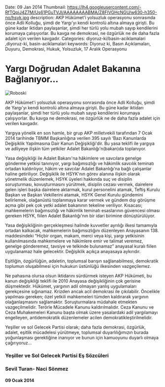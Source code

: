 Date: 09 Jan 2014
Thumbnail: https://lh4.googleusercontent.com/-RfTQpiJ4Z7M/Us61PGuTVJI/AAAAAAAABMA/Z8FIVGHcNGU/w630-h350-no/hsyk.jpg
description: AKP Hükümet'i yolsuzluk operasyonu sonrasında önce Adli Kolluğu, şimdi de Yargı'yı kendi kontrolü altına almaya girişti. Bu güne kadar iktidarı paylaşanlar, şimdi her türlü yolu mubah sayıp kendilerini korumaya çalışıyorlar. Bu kavga ne demokrasi, ne özgürlük ne de daha fazla adalet için verilen kavgadır.
Categories: diyoruz-ki/basin-aciklamalari ,diyoruz-ki, basin-aciklamalari
keywords: Diyoruz ki, Basın Açıklamaları, Duyuru, Demokrasi, Hukuk, Yolsuzluk, 17 Aralık Operasyonu

# Yargı Doğrudan Adalet Bakanına Bağlanıyor…

![Roboski](https://lh4.googleusercontent.com/-RfTQpiJ4Z7M/Us61PGuTVJI/AAAAAAAABMA/Z8FIVGHcNGU/w630-h350-no/hsyk.jpg)

AKP Hükümet'i yolsuzluk operasyonu sonrasında önce Adli Kolluğu, şimdi de Yargı'yı kendi kontrolü altına almaya girişti. Bu güne kadar iktidarı paylaşanlar, şimdi her türlü yolu mubah sayıp kendilerini korumaya çalışıyorlar. Bu kavga ne demokrasi, ne özgürlük ne de daha fazla adalet için verilen kavgadır.

Yargıya yönelik en son hamle, bir grup AKP milletvekili tarafından 7 Ocak 2014 tarihinde TBMM Başkanlığına verilen 395 sayılı ‘Bazı Kanunlarda Değişiklik Yapılmasına Dair Kanun Değişikliği'dir. Bu yasa teklifi ile yargıya ve adliyeye ilişkin tüm yetkiler Adalet Bakanlığı'n(bakan)da toplanıyor.

Yasa değişikliği ile Adalet Bakanı'na hâkimlere ve savcılara genelge gönderme yetkisi tanınıyor, yargı bağımsızlığı ve hâkimlik savcılık teminatı ortadan kaldırılıyor, hâkim ve savcılar Adalet Bakanlığı’na bağlı çalışanlar haline getiriliyor. Değişiklik ile HSYK'nın görev alanına ilişkin olarak yönetmelik düzenlemek, HSYK üyeleri hakkında suç ve disiplin soruşturması, kovuşturmasını yürütmek, disiplin cezası vermek, dairelere gelen işleri başka dairelere aktarmak, kurul personelini atamak, Teftiş Kurulu Başkan ve Başkan Vekillerini atamak, HSYK Genel Kurulu gündemini belirlemek, olağanüstü toplanmaya karar vermek ve gündem dışı görüşme açma gibi pek çok yetki adalet bakanının tekeline veriliyor. Kısacası; mahkemelerin bağımsızlığı ve hâkimlik teminatı esaslarının güvencesi olması gereken HSYK, fiilen Adalet Bakanlığı'nın bir idari birimine dönüştürülüyor.

Yasa değişikliğinin gerçekleşmesi halinde kuvvetler ayrılığı ilkesi tamamıyla ortadan kalkacak, mahkemelerin bağımsızlığını düzenleyen Anayasanın 138. maddesindeki “Hiçbir organ, makam, merci veya kişi, yargı yetkisinin kullanılmasında mahkemelere ve hâkimlere emir ve talimat veremez, genelge gönderemez, tavsiye ve telkinde bulunamaz” anayasal kuralı fiilen uygulanamaz hale gelecektir. Değişiklik açıkça anayasaya aykırıdır.

Eşitliğin, özgürlüğün, adaletin, toplumsal barışın sağlanabilmesi, demokratik toplumun oluşabilmesi için hukukun üstünlüğü ilkesinden vazgeçilemez.

Ne pahasına olursa olsun iktidarını sürdürmek isteyen AKP Hükümeti, bu kanun değişikliği teklifi ile 2010 Anayasa değişikliğinin çok gerisine düşmektedir. Hükümet, yargının adil olmayan yanlış uygulamaları gerekçesine sığınamaz. Krizden ancak acil demokrasi ile çıkılabilir. Öncelikle yapılması gereken; özel yetkili mahkemeleri tümden kaldırarak yargının olağanlaşmasını sağlamaktır. Soruşturmalara müdahale etmekten vazgeçilmelidir. Terörle Mücadele Kanunu kaldırılmalıdır. Ceza Kanunu ve Ceza Muhakemeleri Kanunu başta olmak üzere yasalardaki adil yargılamayı engelleyen, antidemokratik düzenlemeler acilen demokratikleştirilmelidir.

Yeşiller ve sol Gelecek Partisi olarak; daha fazla demokrasi, özgürlük, adalet, eşitlik mücadelesi yürütmeye, toplumsal duyarlılığımızın burada yoğunlaşması gerektiğine inanıyor ve bunun için kamuoyunu duyarlı olmaya çağırıyoruz...


 
 
### Yeşiller ve Sol Gelecek Partisi Eş Sözcüleri
### Sevil Turan- Naci Sönmez


#### 09 Ocak 2014
